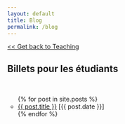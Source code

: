 ```yaml
---
layout: default
title: Blog
permalink: /blog
---
```


[<< Get back to Teaching](/teaching)

<h2 class="listing"> Billets pour les étudiants </h2>

<br/>

<ul>
  {% for post in site.posts %}
  <li style="list-style-type: circle"><a href="{{ post.url }}" class="post-preview">{{ post.title }}</a> [{{ post.date }}]</li>
  {% endfor %}
</ul>
